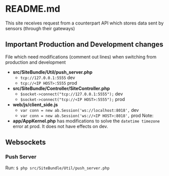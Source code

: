 # README.md

This site receives request from a counterpart API which stores data sent
by sensors (through their gateways)

## Important Production and Development changes

File which need modifications (comment out lines) when switching from production
and development
- **src/SiteBundle/Util/push_server.php**
    - `tcp://127.0.0.1:5555` dev
    - `tcp://<IP HOST>:5555` prod
- **src/SiteBundle/Controller/SiteController.php**
    - `$socket->connect("tcp://127.0.0.1:5555");` dev
    - `$socket->connect("tcp://<IP HOST>:5555");` prod
- **web/js/client_side.js**
    - `var conn = new ab.Session('ws://localhost:8018',` dev
    - `var conn = new ab.Session('ws://<IP HOST>:8018',` prod
Note:
- **app/AppKernel.php** has modifications to solve the `datetime timezone` error at prod.
It does not have effects on dev.

## Websockets

### Push Server

Run:
`$ php src/SiteBundle/Util/push_server.php`


